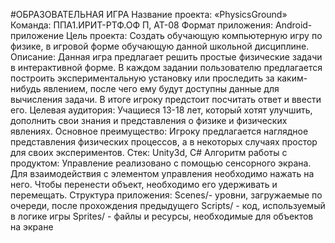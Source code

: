 #ОБРАЗОВАТЕЛЬНАЯ ИГРА
Название проекта:
«PhysicsGround»
Команда:
ППA1.ИРИТ-РТФ.ОФ П, АТ-08
Формат приложения:
Android-приложение
Цель проекта:
Создать обучающую компьютерную игру по физике, в игровой форме обучающую данной школьной дисциплине.
Описание:
Данная игра предлагает решить простые физические задачи в интерактивной форме. В каждом задании пользователю предлагается построить экспериментальную установку или проследить за каким-нибудь явлением, после чего ему будут доступны данные для вычисления задачи. В итоге игроку предстоит посчитать ответ и ввести его.
Целевая аудитория:
Учащиеся 13-18 лет, который хотят улучшить, дополнить свои знания и представления о физике и физических явлениях.
Основное преимущество:
Игроку предлагается наглядное представления физических процессов, а в некоторых случаях простор для своих экспериментов. 
Стек:
Unity3d, C#
Алгоритм работы с продуктом:
Управление реализовано с помощью сенсорного экрана. Для взаимодействия с элементом управления необходимо нажать на него. Чтобы перенести объект, необходимо его удерживать и перемещать.
Структура приложения:
Scenes/- уровни, загружаемые по очереди, после прохождения предыдущего 
Scripts/ - код, используемый в логике игры
Sprites/ - файлы и ресурсы, необходимые для объектов на экране

